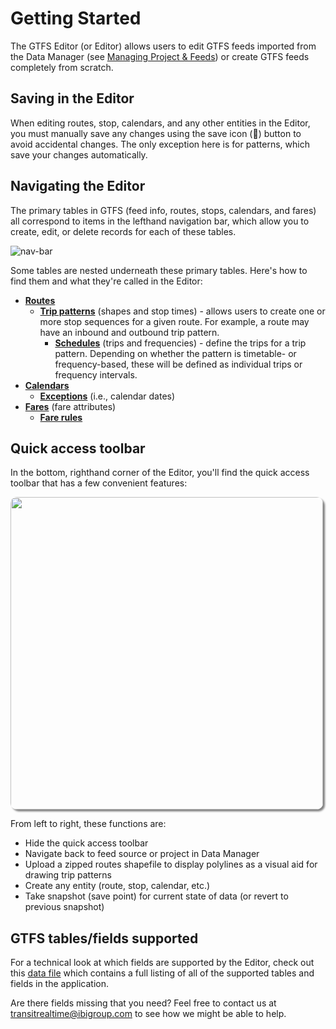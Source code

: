 # Getting Started

The GTFS Editor (or Editor) allows users to edit GTFS feeds imported from the Data Manager (see [Managing Project & Feeds](../managing-projects-feeds.md)) or create GTFS feeds completely from scratch.

## Saving in the Editor

When editing routes, stop, calendars, and any other entities in the Editor, you must manually save any changes using the save icon (💾) button to avoid accidental changes. The only exception here is for patterns, which save your changes automatically.

## Navigating the Editor

The primary tables in GTFS (feed info, routes, stops, calendars, and fares) all correspond to items in the lefthand navigation bar, which allow you to create, edit, or delete records for each of these tables.

![nav-bar](https://datatools-builds.s3.amazonaws.com/docs/intro/nav-bar.png)

Some tables are nested underneath these primary tables. Here's how to find them and what they're called in the Editor:

- **[Routes](routes)**
    - **[Trip patterns](patterns)** (shapes and stop times) - allows users to create one or more stop sequences for a given route. For example, a route may have an inbound and outbound trip pattern.
        - **[Schedules](schedules)** (trips and frequencies) - define the trips for a trip pattern. Depending on whether the pattern is timetable- or frequency-based, these will be defined as individual trips or frequency intervals.
- **[Calendars](calendars)**
    - **[Exceptions](calendars/#editing-schedule-exceptions)** (i.e., calendar dates)
- **[Fares](fares)** (fare attributes)
    - **[Fare rules](fares/#fare-rules)**

## Quick access toolbar

In the bottom, righthand corner of the Editor, you'll find the quick access toolbar that has a few convenient features:

<img src="https://datatools-builds.s3.amazonaws.com/docs/intro/quick-access-toolbar.png" style="box-shadow: 3px 3px 3px gray; border-radius: 10px; width: 500px;">

From left to right, these functions are:

- Hide the quick access toolbar
- Navigate back to feed source or project in Data Manager
- Upload a zipped routes shapefile to display polylines as a visual aid for drawing trip patterns
- Create any entity (route, stop, calendar, etc.)
- Take snapshot (save point) for current state of data (or revert to previous snapshot)

## GTFS tables/fields supported

For a technical look at which fields are supported by the Editor, check out this [data file](https://github.com/ibi-group/datatools-ui/blob/master/gtfs.yml) which contains a full listing of all of the supported tables and fields in the application.

Are there fields missing that you need? Feel free to contact us at <a href="mailto:transitrealtime@ibigroup.com">transitrealtime@ibigroup.com</a> to see how we might be able to help.
